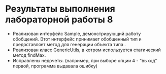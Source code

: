 # Результаты выполнения лабораторной работы 8
- Реализован интерфейс Sample, демонстрирующий работу обобщений. Этот интерфейс принимает обобщенный тип <T> и предоставляет метод для генерации объекта типа <T>.
- Реализован класс GenericUtils, в котром используется статический метод findMax.
- Исправлены недочеты. (например, при выборе опции 4 - "выход" первой, программа выдавала ошибку)
